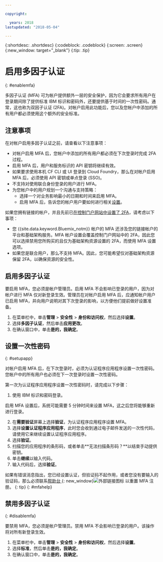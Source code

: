 ```yaml
---

copyright:

  years: 2018
lastupdated: "2018-05-04"

---
```


{:shortdesc: .shortdesc}
{:codeblock: .codeblock}
{:screen: .screen}
{:new_window: target="_blank"}
{:tip: .tip}

# 启用多因子认证
{: #enablemfa}

多因子认证 (MFA) 可为帐户提供额外一层的安全保护，因为它会要求所有用户在登录期间除了提供标准 IBM 标识和密码外，还要提供基于时间的一次性密码。通常，这也称为双因子认证 (2FA)。对帐户启用此功能后，您以及您帐户中添加的所有用户都必须使用这个额外的安全标准。

## 注意事项

在对帐户启用多因子认证之前，请查看以下注意事项：

* 对帐户启用 MFA 后，您帐户中添加的所有用户都必须在下次登录时完成 2FA 过程。
* 启用 MFA 后，用户和服务标识的 API 密钥将继续有效。
* 如果要求使用本机 CF CLI 或 UI 登录到 Cloud Foundry，那么在对帐户启用 MFA 后，必须使用 API 密钥或单点登录 (SSO)。
* 不支持对使用联合身份登录的用户进行 MFA。
* 为您帐户中的用户规划一个沟通与支持策略：
  * 选择一个对业务影响最小的日期和时间来启用 MFA。
  * 启用 MFA 后，告诉您的帐户用户要如何进行相关[设置](mfa.html#setupapp)。
  
如果您拥有链接的帐户，并且先前已[在控制门户网站中设置了 2FA](/docs/customer-portal/cpenable2fa.html#customerportal_2fa)，请考虑以下事项：

* 您 {{site.data.keyword.Bluemix_notm}} 帐户的 MFA 还涉及您的链接帐户的平台和基础架构服务。MFA 帐户设置会覆盖控制门户网站中的 2FA，因此您可以选择禁用您所购买的且仅为基础架构资源设置的 2FA，而使用 MFA 设置选项。
* 如果您是联合用户，那么不支持 MFA。因此，您可能希望仅对基础架构资源保留 2FA，以确保资源的安全性。

## 启用多因子认证

要启用 MFA，您必须是帐户管理员。启用 MFA 不会影响已登录的用户，因为对帐户进行 MFA 仅对新登录生效。管理员在对帐户启用 MFA 后，应通知帐户用户已启用 MFA，并向用户说明对其下次登录的影响，以方便他们提前做好设置准备。

1. 在菜单栏中，单击**管理** &gt; **安全性** &gt; **身份和访问权**，然后选择**设置**。
2. 选择**多因子认证**，然后单击**应用更改**。
3. 在确认窗口中，单击**是的，我确定**。

## 设置一次性密码
{: #setupapp}

对帐户启用 MFA 后，在下次登录时，必须为认证程序应用程序设置一次性密码。您帐户中的所有用户也必须在下一次登录时设置一次性密码。 

第一次为认证程序应用程序设置一次性密码时，请完成以下步骤：

1. 使用 IBM 标识和密码登录。 

启用 MFA 设置后，系统可能需要 5 分钟时间来设置 MFA，这之后您将能够重新进行登录。

2. 在**需要验证**屏幕上选择**验证**，为认证程序应用程序设置 MFA。
3. 选择**设置认证程序应用程序**，此时您会收到通过电子邮件发送的一次性代码，请使用它来继续设置认证程序应用程序。
4. 选择**验证**。
5. 扫描您的应用程序的条形码，或者单击**无法扫描条形码？**以结束手动提供密钥。 
6. 单击**继续**以输入代码。
7. 输入代码后，选择**验证**。 

如果有错误消息指出，您已经设置认证，但验证码不起作用，或者您没有要输入的验证码，那么必须联系[帮助台 ](https://www.ibm.com/ibmid/myibm/help/us/helpdesk.html){: new_window}![外部链接图标](../icons/launch-glyph.svg "外部链接图标") 以重置 MFA 注册。
{: tip}
{: #mfahelp}


## 禁用多因子认证
{: #disablemfa}

要禁用 MFA，您必须是帐户管理员。禁用 MFA 不会影响已登录的用户。该操作将对所有新登录生效。

1. 在菜单栏中，单击**管理** &gt; **安全性** &gt; **身份和访问权**，然后选择**设置**。
2. 选择**标准**，然后单击**是的，我确定**。
3. 在确认窗口中，单击**是的，我确定**。
